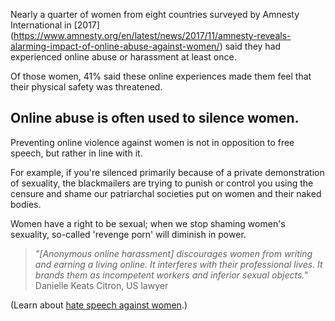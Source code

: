 [Title]: # (Violence against women)
[Order]: # (1)

Nearly a quarter of women from eight countries surveyed by Amnesty International in [2017] (https://www.amnesty.org/en/latest/news/2017/11/amnesty-reveals-alarming-impact-of-online-abuse-against-women/) said they had experienced online abuse or harassment at least once.

Of those women, 41% said these online experiences made them feel that their physical safety was threatened. 

## Online abuse is often used to silence women. 

Preventing online violence against women is not in opposition to free speech, but rather in line with it.

For example, if you're silenced primarily because of a private demonstration of sexuality, the blackmailers are trying to punish or control you using the censure and shame our patriarchal societies put on women and their naked bodies. 

Women have a right to be sexual; when we stop shaming women's sexuality, so-called 'revenge porn' will diminish in power.

> *"[Anonymous online harassment] discourages women from writing and earning a living online. It interferes with their professional lives. It brands them as incompetent workers and inferior sexual objects."* Danielle Keats Citron, US lawyer 

(Learn about [hate speech against women](umbrella://communications/online-abuse/advanced/s_hate-speech-against-women.md).)
